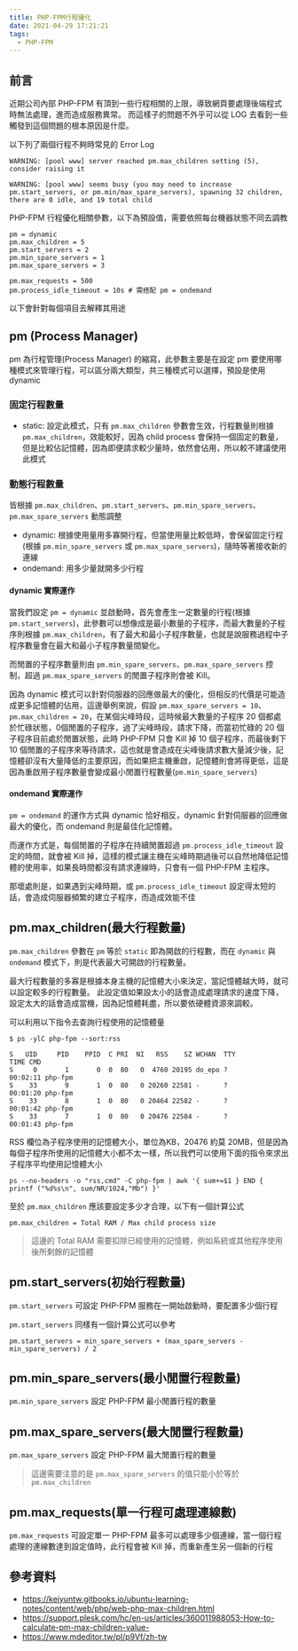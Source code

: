 ```yaml
---
title: PHP-FPM行程優化
date: 2021-04-29 17:21:21
tags:
  - PHP-FPM
---
```


## 前言

近期公司內部 PHP-FPM 有頂到一些行程相關的上限，導致網頁要處理後端程式時無法處理，進而造成服務異常。 而這樣子的問題不外乎可以從 LOG 去看到一些觸發到這個問題的根本原因是什麼。

以下列了兩個行程不夠時常見的 Error Log

```
WARNING: [pool www] server reached pm.max_children setting (5), consider raising it
```

```
WARNING: [pool www] seems busy (you may need to increase pm.start_servers, or pm.min/max_spare_servers), spawning 32 children, there are 0 idle, and 19 total child
```

<!--more-->

PHP-FPM 行程優化相關參數，以下為預設值，需要依照每台機器狀態不同去調教

```
pm = dynamic
pm.max_children = 5
pm.start_servers = 2
pm.min_spare_servers = 1
pm.max_spare_servers = 3

pm.max_requests = 500
pm.process_idle_timeout = 10s # 需搭配 pm = ondemand
```

以下會針對每個項目去解釋其用途

## pm (Process Manager)

pm 為行程管理(Process Manager) 的縮寫，此參數主要是在設定 pm 要使用哪種模式來管理行程，可以區分兩大類型，共三種模式可以選擇，預設是使用 dynamic

### 固定行程數量
- static: 設定此模式，只有 `pm.max_children` 參數會生效，行程數量則根據 `pm.max_children`，效能較好，因為 child process 會保持一個固定的數量，但是比較佔記憶體，因為即便請求較少量時，依然會佔用，所以較不建議使用此模式

### 動態行程數量

皆根據 `pm.max_children`、`pm.start_servers`、`pm.min_spare_servers`、`pm.max_spare_servers` 動態調整

- dynamic: 根據使用量用多寡開行程，但當使用量比較低時，會保留固定行程(根據 `pm.min_spare_servers` 或 `pm.max_spare_servers`)，隨時等著接收新的連線
- ondemand: 用多少量就開多少行程

#### dynamic 實際運作

當我們設定 `pm = dynamic` 並啟動時，首先會產生一定數量的行程(根據 `pm.start_servers`)，此參數可以想像成是最小數量的子程序，而最大數量的子程序則根據 `pm.max_children`，有了最大和最小子程序數量，也就是說服務過程中子程序數量會在最大和最小子程序數量間變化。

而閒置的子程序數量則由 `pm.min_spare_servers`、`pm.max_spare_servers` 控制，超過 `pm.max_spare_servers` 的閒置子程序則會被 Kill。

因為 dynamic 模式可以針對伺服器的回應做最大的優化，但相反的代價是可能造成更多記憶體的佔用，這邊舉例來說，假設 `pm.max_spare_servers = 10`、`pm.max_children = 20`，在某個尖峰時段，這時候最大數量的子程序 20 個都處於忙碌狀態，0個閒置的子程序，過了尖峰時段，請求下降，而當初忙碌的 20 個子程序目前處於閒置狀態，此時 PHP-FPM 只會 Kill 掉 10 個子程序，而最後剩下 10 個閒置的子程序來等待請求，這也就是會造成在尖峰後請求數大量減少後，記憶體卻沒有大量降低的主要原因，而如果把主機重啟，記憶體則會將得更低，這是因為重啟用子程序數量會變成最小閒置行程數量(`pm.min_spare_servers`)

#### ondemand 實際運作

`pm = ondemand` 的運作方式與 dynamic 恰好相反，dynamic 針對伺服器的回應做最大的優化，而 ondemand 則是最佳化記憶體。

而運作方式是，每個閒置的子程序在持續閒置超過 `pm.process_idle_timeout` 設定的時間，就會被 Kill 掉，這樣的模式讓主機在尖峰時期過後可以自然地降低記憶體的使用率，如果長時間都沒有請求連線時，只會有一個 PHP-FPM 主程序。

那壞處則是，如果遇到尖峰時期，或 `pm.process_idle_timeout` 設定得太短的話，會造成伺服器頻繁的建立子程序，而造成效能不佳

## pm.max_children(最大行程數量)

`pm.max_children` 參數在 `pm` 等於 `static` 即為開啟的行程數，而在 `dynamic` 與 `ondemand` 模式下，則是代表最大可開啟的行程數量。

最大行程數量的多寡是根據本身主機的記憶體大小來決定，當記憶體越大時，就可以設定較多的行程數量。 此設定值如果設太小的話會造成處理請求的速度下降，設定太大的話會造成當機，因為記憶體耗盡，所以要依硬體資源來調較。

可以利用以下指令去查詢行程使用的記憶體量

```
$ ps -ylC php-fpm --sort:rss

S   UID     PID    PPID  C PRI  NI   RSS    SZ WCHAN  TTY          TIME CMD
S     0       1       0  0  80   0  4760 20195 do_epo ?        00:02:11 php-fpm
S    33       9       1  0  80   0 20260 22581 -      ?        00:01:20 php-fpm
S    33       8       1  0  80   0 20464 22582 -      ?        00:01:42 php-fpm
S    33       7       1  0  80   0 20476 22584 -      ?        00:01:43 php-fpm
```

RSS 欄位為子程序使用的記憶體大小，單位為KB，20476 約莫 20MB，但是因為每個子程序所使用的記憶體大小都不太一樣，所以我們可以使用下面的指令來求出子程序平均使用記憶體大小

```
ps --no-headers -o "rss,cmd" -C php-fpm | awk '{ sum+=$1 } END { printf ("%d%s\n", sum/NR/1024,"Mb") }'
```

至於 `pm.max_children` 應該要設定多少才合理，以下有一個計算公式

```
pm.max_children = Total RAM / Max child process size
```

> 這邊的 Total RAM 需要扣除已經使用的記憶體，例如系統或其他程序使用後所剩餘的記憶體

## pm.start_servers(初始行程數量)

`pm.start_servers` 可設定 PHP-FPM 服務在一開始啟動時，要配置多少個行程

`pm.start_servers` 同樣有一個計算公式可以參考

```
pm.start_servers = min_spare_servers + (max_spare_servers - min_spare_servers) / 2
```

## pm.min_spare_servers(最小閒置行程數量)

`pm.min_spare_servers` 設定 PHP-FPM 最小閒置行程的數量

## pm.max_spare_servers(最大閒置行程數量)

`pm.max_spare_servers` 設定 PHP-FPM 最大閒置行程的數量

> 這邊需要注意的是 `pm.max_spare_servers` 的值只能小於等於 `pm.max_children`

## pm.max_requests(單一行程可處理連線數)

`pm.max_requests` 可設定單一 PHP-FPM 最多可以處理多少個連線，當一個行程處理的連線數達到設定值時，此行程會被 Kill 掉，而重新產生另一個新的行程

## 參考資料

- https://kejyuntw.gitbooks.io/ubuntu-learning-notes/content/web/php/web-php-max-children.html
- https://support.plesk.com/hc/en-us/articles/360011988053-How-to-calculate-pm-max-children-value-
- https://www.mdeditor.tw/pl/p9Vf/zh-tw
